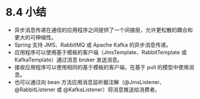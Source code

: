 # 8.4 小结

* 异步消息传递在通信的应用程序之间提供了一个间接层，允许更松散的耦合和更大的可伸缩性。
* Spring 支持 JMS、RabbitMQ 或 Apache Kafka 的异步消息传递。
* 应用程序可以使用基于模板的客户端（JmsTemplate、RabbitTemplate 或 KafkaTemplate）通过消息 broker 发送消息。
* 接收应用程序可以使用相同的基于模板的客户端，在基于 pull 的模型中使用消息。
* 也可以通过向 bean 方法应用消息监听器注解（@JmsListener、@RabbitListener 或 @KafkaListener）将消息推送给消费者。

